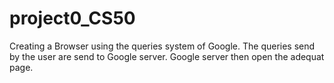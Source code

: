 # project0_CS50

Creating a Browser using the queries system of Google. The queries send by the user are send to Google server. Google server then open the adequat page.
